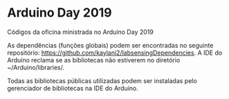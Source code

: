 # Arduino Day 2019

Códigos da oficina ministrada no Arduino Day 2019

As dependências (funções globais) podem ser encontradas no seguinte repositório: https://github.com/kaylani2/labsensingDependencies. A IDE do Arduino reclama se as bibliotecas não estiverem no diretório ~/Arduino/libraries/.

Todas as bibliotecas públicas utilizadas podem ser instaladas pelo gerenciador de bibliotecas na IDE do Arduino.
